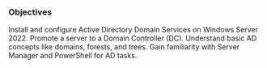 ### Objectives

Install and configure Active Directory Domain Services on Windows Server 2022.
Promote a server to a Domain Controller (DC).
Understand basic AD concepts like domains, forests, and trees.
Gain familiarity with Server Manager and PowerShell for AD tasks.
